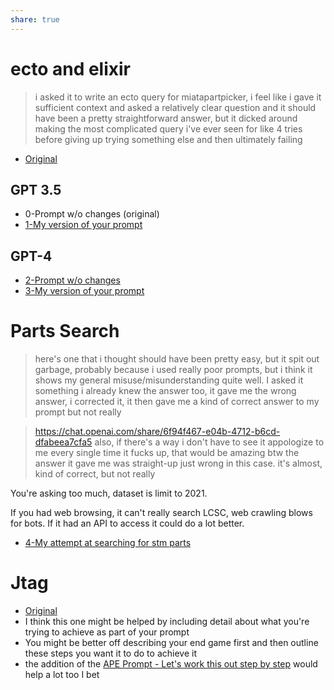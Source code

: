 ```yaml
---
share: true
---
```


# ecto and elixir
> i asked it to write an ecto query for miatapartpicker, i feel like i gave it sufficient context and asked a relatively clear question and it should have been a pretty straightforward answer, but it dicked around making the most complicated query i've ever seen for like 4 tries before giving up trying something else and then ultimately failing
- [Original](https://chat.openai.com/share/305dc3d9-dbb3-4d9c-bf3d-c1a0f98a2ebc)

## GPT 3.5
- 0-Prompt w/o changes (original)
- [1-My version of your prompt](https://chat.openai.com/share/69b64a47-766d-4dcc-8f7d-63528d44d313)

## GPT-4
- [2-Prompt w/o changes](https://chat.openai.com/share/bb1f26a9-54c9-41c0-8b51-d0af57f27f7c)
- [3-My version of your prompt](https://chat.openai.com/share/8c2bd714-9345-486c-b9d2-059015621b68)

# Parts Search
> here's one that i thought should have been pretty easy, but it spit out garbage, probably because i used really poor prompts, but i think it shows my general misuse/misunderstanding quite well. I asked it something i already knew the answer too, it gave me the wrong answer, i corrected it, it then gave me a kind of correct answer to my prompt but not really

> https://chat.openai.com/share/6f94f467-e04b-4712-b6cd-dfabeea7cfa5
also, if there's a way i don't have to see it appologize to me every single time it fucks up, that would be amazing
btw the answer it gave me was straight-up just wrong in this case. it's almost, kind of correct, but not really

You're asking too much, dataset is limit to 2021. 

If you had web browsing, it can't really search LCSC, web crawling blows for bots. If it had an API to access it could do a lot better.
- [4-My attempt at searching for stm parts](https://chat.openai.com/share/f766e6d9-1014-48e7-b0e9-8656f0b582d2)

# Jtag
- [Original](https://chat.openai.com/share/6f94f467-e04b-4712-b6cd-dfabeea7cfa5)
- I think this one might be helped by including detail about what you're trying to achieve as part of your prompt
- You might be better off describing your end game first and then outline these steps you want it to do to achieve it
- the addition of the [APE Prompt - Let's work this out step by step](./APE%20Prompt%20-%20Let's%20work%20this%20out%20step%20by%20step.md) would help a lot too I bet